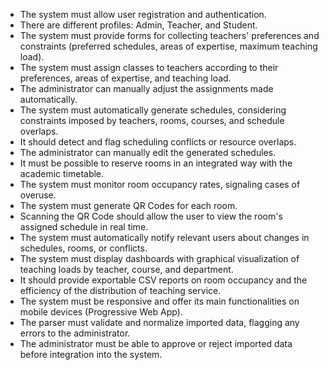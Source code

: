 
- The system must allow user registration and authentication.
- There are different profiles: Admin, Teacher, and Student.
- The system must provide forms for collecting teachers' preferences and constraints (preferred schedules, areas of expertise, maximum teaching load).
- The system must assign classes to teachers according to their preferences, areas of expertise, and teaching load.
- The administrator can manually adjust the assignments made automatically.
- The system must automatically generate schedules, considering constraints imposed by teachers, rooms, courses, and schedule overlaps.
- It should detect and flag scheduling conflicts or resource overlaps.
- The administrator can manually edit the generated schedules.
- It must be possible to reserve rooms in an integrated way with the academic timetable.
- The system must monitor room occupancy rates, signaling cases of overuse.
- The system must generate QR Codes for each room.
- Scanning the QR Code should allow the user to view the room's assigned schedule in real time.
- The system must automatically notify relevant users about changes in schedules, rooms, or conflicts.
- The system must display dashboards with graphical visualization of teaching loads by teacher, course, and department.
- It should provide exportable CSV reports on room occupancy and the efficiency of the distribution of teaching service.
- The system must be responsive and offer its main functionalities on mobile devices (Progressive Web App).
- The parser must validate and normalize imported data, flagging any errors to the administrator.
- The administrator must be able to approve or reject imported data before integration into the system.